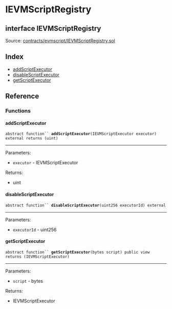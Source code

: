 # IEVMScriptRegistry

## interface IEVMScriptRegistry

Source: [contracts/evmscript/IEVMScriptRegistry.sol](https://github.com/aragon/aragonOS/blob/v4.4.0/contracts/evmscript/IEVMScriptRegistry.sol)

## Index

* [addScriptExecutor](ievmscriptregistry.md#addscriptexecutor)
* [disableScriptExecutor](ievmscriptregistry.md#disablescriptexecutor)
* [getScriptExecutor](ievmscriptregistry.md#getscriptexecutor)

## Reference

### Functions

#### **addScriptExecutor** <a href="#addscriptexecutor" id="addscriptexecutor"></a>

`abstract function`` `**`addScriptExecutor`**`(IEVMScriptExecutor executor) external returns (uint)`

***

Parameters:

* `executor` - IEVMScriptExecutor

Returns:

* uint

#### **disableScriptExecutor** <a href="#disablescriptexecutor" id="disablescriptexecutor"></a>

`abstract function`` `**`disableScriptExecutor`**`(uint256 executorId) external`

***

Parameters:

* `executorId` - uint256

#### **getScriptExecutor** <a href="#getscriptexecutor" id="getscriptexecutor"></a>

`abstract function`` `**`getScriptExecutor`**`(bytes script) public view returns (IEVMScriptExecutor)`

***

Parameters:

* `script` - bytes

Returns:

* IEVMScriptExecutor
